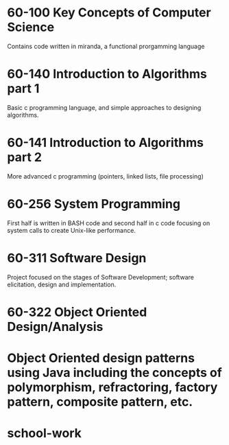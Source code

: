 60-100 Key Concepts of Computer Science
==========
Contains code written in miranda, a functional prorgamming language

60-140 Introduction to Algorithms part 1
==========
Basic c programming language, and simple approaches to designing algorithms.

60-141 Introduction to Algorithms part 2
==========
More advanced c programming (pointers, linked lists, file processing)

60-256 System Programming
==========
First half is written in BASH code and second half in c code focusing on system calls to create Unix-like performance.

60-311 Software Design
==========
Project focused on the stages of Software Development; software elicitation, design and implementation.

60-322 Object Oriented Design/Analysis
==========
Object Oriented design patterns using Java including the concepts of polymorphism, refractoring, factory pattern, composite pattern, etc.
=======
# school-work

